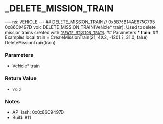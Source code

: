 # _DELETE_MISSION_TRAIN

--- ns: VEHICLE --- ## DELETE_MISSION_TRAIN  // 0x5B76B14AE875C795 0x86C9497D void DELETE_MISSION_TRAIN(Vehicle* train); Used to delete mission trains created with [`CREATE_MISSION_TRAIN`](#_0x63C6CCA8E68AE8C8).  ## Parameters * **train**:  ## Examples local train = CreateMissionTrain(21, 40.2, -1201.3, 31.0, false) DeleteMissionTrain(train)

### Parameters
* Vehicle* train

### Return Value
* void

### Notes
* AP Hash: 0x0x86C9497D
* Build: 811

